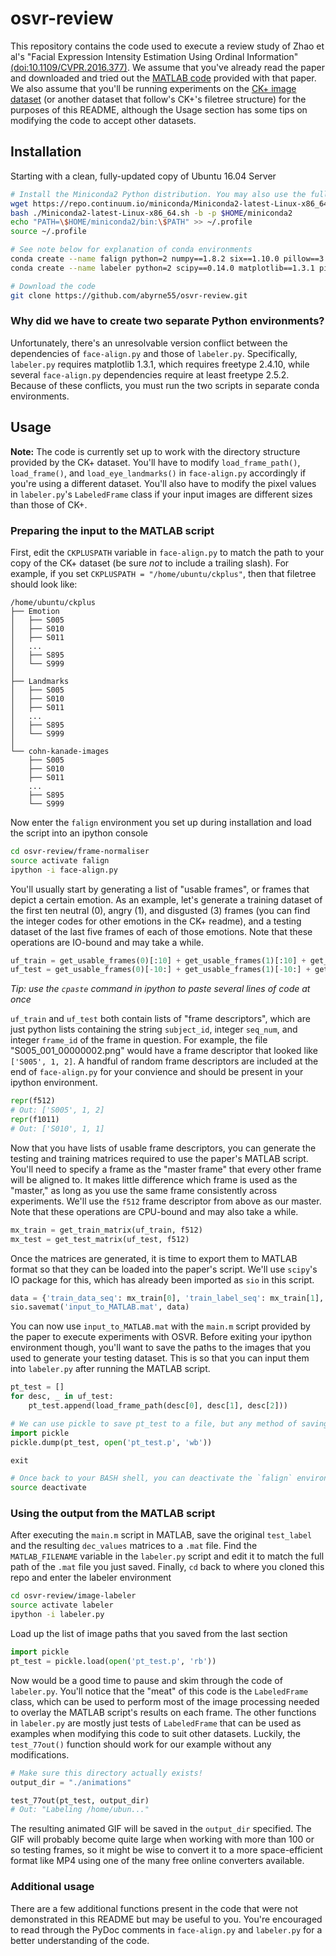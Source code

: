 # osvr-review
This repository contains the code used to execute a review study of Zhao et al's "Facial Expression Intensity Estimation Using Ordinal Information" [(doi:10.1109/CVPR.2016.377)](http://ieeexplore.ieee.org/document/7780746). We assume that you've already read the paper and downloaded and tried out the [MATLAB code](https://github.com/rort1989/OSVR) provided with that paper. We also assume that you'll be running experiments on the [CK+ image dataset](http://www.consortium.ri.cmu.edu/ckagree/) (or another dataset that follow's CK+'s filetree structure) for the purposes of this README, although the Usage section has some tips on modifying the code to accept other datasets. 

## Installation
Starting with a clean, fully-updated copy of Ubuntu 16.04 Server

```bash
# Install the Miniconda2 Python distribution. You may also use the full Anaconda2
wget https://repo.continuum.io/miniconda/Miniconda2-latest-Linux-x86_64.sh
bash ./Miniconda2-latest-Linux-x86_64.sh -b -p $HOME/miniconda2
echo "PATH=\$HOME/miniconda2/bin:\$PATH" >> ~/.profile
source ~/.profile

# See note below for explanation of conda environments
conda create --name falign python=2 numpy==1.8.2 six==1.10.0 pillow==3.4.2 scikit-image==0.10.1 scipy==0.14.0 opencv==2.4.9 ipython
conda create --name labeler python=2 scipy==0.14.0 matplotlib==1.3.1 pillow ipython

# Download the code
git clone https://github.com/abyrne55/osvr-review.git
```

### Why did we have to create two separate Python environments?
Unfortunately, there's an unresolvable version conflict between the dependencies of `face-align.py` and those of `labeler.py`. Specifically, `labeler.py` requires matplotlib 1.3.1, which requires freetype 2.4.10, while several `face-align.py` dependencies require at least freetype 2.5.2. Because of these conflicts, you must run the two scripts in separate conda environments. 

## Usage
**Note:** The code is currently set up to work with the directory structure provided by the CK+ dataset. You'll have to modify `load_frame_path()`, `load_frame()`, and `load_eye_landmarks()` in `face-align.py` accordingly if you're using a different dataset. You'll also have to modify the pixel values in `labeler.py`'s `LabeledFrame` class if your input images are different sizes than those of CK+. 

### Preparing the input to the MATLAB script
First, edit the `CKPLUSPATH` variable in `face-align.py` to match the path to your copy of the CK+ dataset (be sure *not* to include a trailing slash). For example, if you set `CKPLUSPATH = "/home/ubuntu/ckplus"`, then that filetree should look like:
```
/home/ubuntu/ckplus
├── Emotion
│   ├── S005
│   ├── S010
│   ├── S011
│   ...
│   ├── S895
│   └── S999
│
├── Landmarks
│   ├── S005
│   ├── S010
│   ├── S011
│   ...
│   ├── S895
│   └── S999
│
└── cohn-kanade-images
    ├── S005
    ├── S010
    ├── S011
    ...
    ├── S895
    └── S999
```

Now enter the `falign` environment you set up during installation and load the script into an ipython console
```bash
cd osvr-review/frame-normaliser
source activate falign
ipython -i face-align.py
```

You'll usually start by generating a list of "usable frames", or frames that depict a certain emotion. As an example, let's generate a training dataset of the first ten neutral (0), angry (1), and disgusted (3) frames (you can find the integer codes for other emotions in the CK+ readme), and a testing dataset of the last five frames of each of those emotions. Note that these operations are IO-bound and may take a while.
```python
uf_train = get_usable_frames(0)[:10] + get_usable_frames(1)[:10] + get_usable_frames(3)[:10]
uf_test = get_usable_frames(0)[-10:] + get_usable_frames(1)[-10:] + get_usable_frames(3)[-10:]
```
*Tip: use the `cpaste` command in ipython to paste several lines of code at once*

`uf_train` and `uf_test` both contain lists of "frame descriptors", which are just python lists containing the string `subject_id`, integer `seq_num`, and integer `frame_id` of the frame in question. For example, the file "S005_001_00000002.png" would have a frame descriptor that looked like `['S005', 1, 2]`. A handful of random frame descriptors are included at the end of `face-align.py` for your convience and should be present in your ipython environment.
```python
repr(f512)
# Out: ['S005', 1, 2]
repr(f1011)
# Out: ['S010', 1, 1]
```

Now that you have lists of usable frame descriptors, you can generate the testing and training matrices required to use the paper's MATLAB script. You'll need to specify a frame as the "master frame" that every other frame will be aligned to. It makes little difference which frame is used as the "master," as long as you use the same frame consistently across experiments. We'll use the `f512` frame descriptor from above as our master. Note that these operations are CPU-bound and may also take a while.
```python
mx_train = get_train_matrix(uf_train, f512)
mx_test = get_test_matrix(uf_test, f512)
```

Once the matrices are generated, it is time to export them to MATLAB format so that they can be loaded into the paper's script. We'll use `scipy`'s IO package for this, which has already been imported as `sio` in this script.

```python
data = {'train_data_seq': mx_train[0], 'train_label_seq': mx_train[1], 'test_data': mx_test[0], 'test_label': mx_test[1]}
sio.savemat('input_to_MATLAB.mat', data)
```

You can now use `input_to_MATLAB.mat` with the `main.m` script provided by the paper to execute experiments with OSVR. Before exiting your ipython environment though, you'll want to save the paths to the images that you used to generate your testing dataset. This is so that you can input them into `labeler.py` after running the MATLAB script.
```python
pt_test = []
for desc, _ in uf_test:
    pt_test.append(load_frame_path(desc[0], desc[1], desc[2]))

# We can use pickle to save pt_test to a file, but any method of saving a variable will do
import pickle
pickle.dump(pt_test, open('pt_test.p', 'wb'))

exit
```
```bash
# Once back to your BASH shell, you can deactivate the `falign` environment if you wish
source deactivate
```

### Using the output from the MATLAB script
After executing the `main.m` script in MATLAB, save the original `test_label` and the resulting `dec_values` matrices to a `.mat` file. Find the `MATLAB_FILENAME` variable in the `labeler.py` script and edit it to match the full path of the `.mat` file you just saved. Finally, `cd` back to where you cloned this repo and enter the labeler environment
```bash
cd osvr-review/image-labeler
source activate labeler
ipython -i labeler.py
```

Load up the list of image paths that you saved from the last section
```python
import pickle
pt_test = pickle.load(open('pt_test.p', 'rb'))
```

Now would be a good time to pause and skim through the code of `labeler.py`. You'll notice that the "meat" of this code is the `LabeledFrame` class, which can be used to perform most of the image processing needed to overlay the MATLAB script's results on each frame. The other functions in `labeler.py` are mostly just tests of `LabeledFrame` that can be used as examples when modifying this code to suit other datasets. Luckily, the `test_77out()` function should work for our example without any modifications.
```python
# Make sure this directory actually exists!
output_dir = "./animations"

test_77out(pt_test, output_dir)
# Out: "Labeling /home/ubun..."
```

The resulting animated GIF will be saved in the `output_dir` specified. The GIF will probably become quite large when working with more than 100 or so testing frames, so it might be wise to convert it to a more space-efficient format like MP4 using one of the many free online converters available.

### Additional usage
There are a few additional functions present in the code that were not demonstrated in this README but may be useful to you. You're encouraged to read through the PyDoc comments in `face-align.py` and `labeler.py` for a better understanding of the code.
